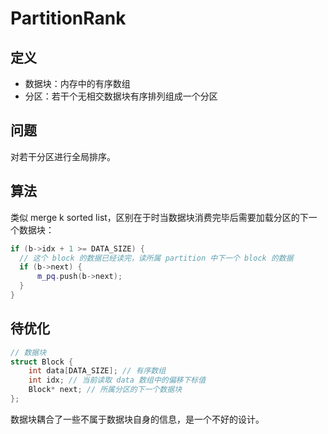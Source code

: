 # PartitionRank

## 定义

* 数据块：内存中的有序数组
* 分区：若干个无相交数据块有序排列组成一个分区

## 问题

对若干分区进行全局排序。

## 算法

类似 merge k sorted list，区别在于时当数据块消费完毕后需要加载分区的下一个数据块：

```c++
if (b->idx + 1 >= DATA_SIZE) {
  // 这个 block 的数据已经读完，读所属 partition 中下一个 block 的数据
  if (b->next) {
      m_pq.push(b->next);
  }
} 
```

## 待优化

```c++
// 数据块
struct Block {
    int data[DATA_SIZE]; // 有序数组
    int idx; // 当前读取 data 数组中的偏移下标值
    Block* next; // 所属分区的下一个数据块
};
```

数据块耦合了一些不属于数据块自身的信息，是一个不好的设计。
